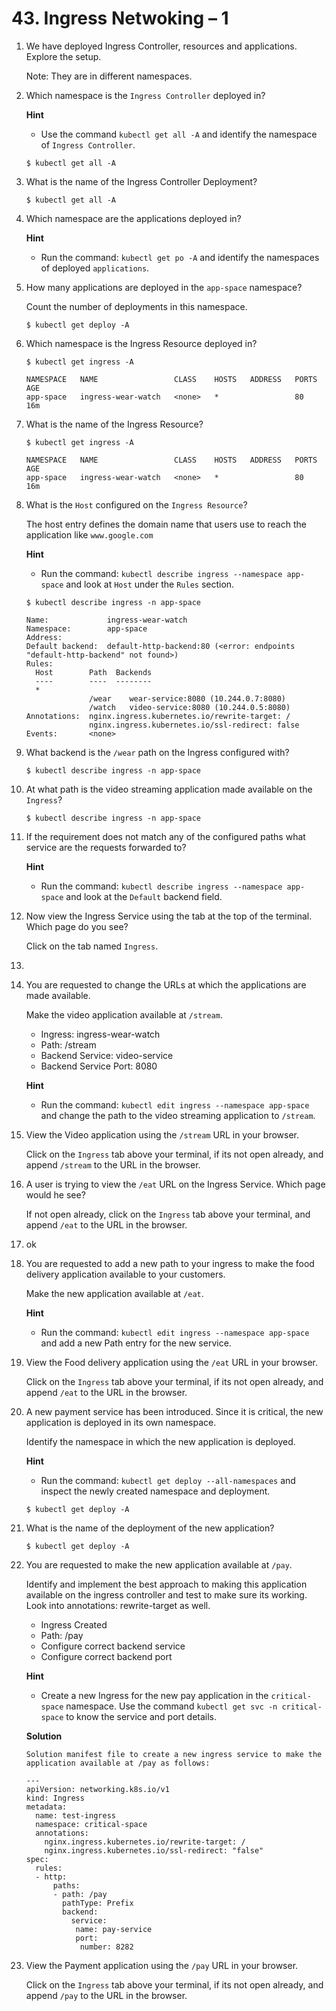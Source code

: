 # 43. Ingress Netwoking – 1

1. We have deployed Ingress Controller, resources and applications. Explore the setup.
   
   Note: They are in different namespaces.

2. Which namespace is the `Ingress Controller` deployed in?
   
   **Hint**
   
   - Use the command `kubectl get all -A` and identify the namespace of `Ingress Controller`.
   
   ```
   $ kubectl get all -A
   ```

3. What is the name of the Ingress Controller Deployment?
   
   ```
   $ kubectl get all -A
   ```

4. Which namespace are the applications deployed in?
   
   **Hint**
   
   - Run the command: `kubectl get po -A` and identify the namespaces of deployed `applications`.

5. How many applications are deployed in the `app-space` namespace?
   
   Count the number of deployments in this namespace.
   
   ```
   $ kubectl get deploy -A
   ```

6. Which namespace is the Ingress Resource deployed in?
   
   ```
   $ kubectl get ingress -A
   
   NAMESPACE   NAME                 CLASS    HOSTS   ADDRESS   PORTS   AGE
   app-space   ingress-wear-watch   <none>   *                 80      16m
   ```

7. What is the name of the Ingress Resource?
   
   ```
   $ kubectl get ingress -A
   
   NAMESPACE   NAME                 CLASS    HOSTS   ADDRESS   PORTS   AGE
   app-space   ingress-wear-watch   <none>   *                 80      16m
   ```

8. What is the `Host` configured on the `Ingress Resource`?
   
   The host entry defines the domain name that users use to reach the application like `www.google.com`
   
   **Hint**
   
   - Run the command: `kubectl describe ingress --namespace app-space` and look at `Host` under the `Rules` section.
   
   ```
   $ kubectl describe ingress -n app-space
   
   Name:             ingress-wear-watch
   Namespace:        app-space
   Address:          
   Default backend:  default-http-backend:80 (<error: endpoints "default-http-backend" not found>)
   Rules:
     Host        Path  Backends
     ----        ----  --------
     *           
                 /wear    wear-service:8080 (10.244.0.7:8080)
                 /watch   video-service:8080 (10.244.0.5:8080)
   Annotations:  nginx.ingress.kubernetes.io/rewrite-target: /
                 nginx.ingress.kubernetes.io/ssl-redirect: false
   Events:       <none>
   ```

9. What backend is the `/wear` path on the Ingress configured with?
   
   ```
   $ kubectl describe ingress -n app-space
   ```

10. At what path is the video streaming application made available on the `Ingress`?
    
    ```
    $ kubectl describe ingress -n app-space
    ```

11. If the requirement does not match any of the configured paths what service are the requests forwarded to?
    
    **Hint**
    
    - Run the command: `kubectl describe ingress --namespace app-space` and look at the `Default` backend field.

12. Now view the Ingress Service using the tab at the top of the terminal. Which page do you see?
    
    Click on the tab named `Ingress`.

13. 

14. You are requested to change the URLs at which the applications are made available.
    
    Make the video application available at `/stream`.
    
    - Ingress: ingress-wear-watch
    - Path: /stream
    - Backend Service: video-service
    - Backend Service Port: 8080
    
    **Hint**
    
    - Run the command: `kubectl edit ingress --namespace app-space` and change the path to the video streaming application to `/stream`.

15. View the Video application using the `/stream` URL in your browser.
    
    Click on the `Ingress` tab above your terminal, if its not open already, and append `/stream` to the URL in the browser.

16. A user is trying to view the `/eat` URL on the Ingress Service. Which page would he see?
    
    If not open already, click on the `Ingress` tab above your terminal, and append `/eat` to the URL in the browser.

17. ok

18. You are requested to add a new path to your ingress to make the food delivery application available to your customers.
    
    Make the new application available at `/eat`.
    
    **Hint**
    
    - Run the command: `kubectl edit ingress --namespace app-space` and add a new Path entry for the new service.

19. View the Food delivery application using the `/eat` URL in your browser.
    
    Click on the `Ingress` tab above your terminal, if its not open already, and append `/eat` to the URL in the browser.

20. A new payment service has been introduced. Since it is critical, the new application is deployed in its own namespace.
    
    Identify the namespace in which the new application is deployed.
    
    **Hint**
    
    - Run the command: `kubectl get deploy --all-namespaces` and inspect the newly created namespace and deployment.
    
    ```
    $ kubectl get deploy -A
    ```

21. What is the name of the deployment of the new application?
    
    ```
    $ kubectl get deploy -A
    ```

22. You are requested to make the new application available at `/pay`.
    
    Identify and implement the best approach to making this application available on the ingress controller and test to make sure its working. Look into annotations: rewrite-target as well.
    
    - Ingress Created
    - Path: /pay
    - Configure correct backend service
    - Configure correct backend port
    
    **Hint**
    
    - Create a new Ingress for the new pay application in the `critical-space` namespace.
      Use the command `kubectl get svc -n critical-space` to know the service and port details.
    
    **Solution**
    
    ```
    Solution manifest file to create a new ingress service to make the application available at /pay as follows:
    
    ---
    apiVersion: networking.k8s.io/v1
    kind: Ingress
    metadata:
      name: test-ingress
      namespace: critical-space
      annotations:
        nginx.ingress.kubernetes.io/rewrite-target: /
        nginx.ingress.kubernetes.io/ssl-redirect: "false"
    spec:
      rules:
      - http:
          paths:
          - path: /pay
            pathType: Prefix
            backend:
              service:
               name: pay-service
               port:
                number: 8282
    ```

23. View the Payment application using the `/pay` URL in your browser.
    
    Click on the `Ingress` tab above your terminal, if its not open already, and append `/pay` to the URL in the browser.